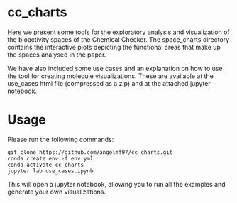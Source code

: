 # cc_charts

Here we present some tools for the exploratory analysis and visualization of the bioactivity spaces of the Chemical Checker. The space_charts directory contains the interactive plots depicting the functional areas that make up the spaces analysed in the paper. 

We have also included some use cases and an explanation on how to use the tool for creating molecule visualizations. These are available at the use_cases html file (compressed as a zip) and at the attached jupyter notebook.

# Usage

Please run the following commands:

```
git clone https://github.com/angelmf97/cc_charts.git
conda create env -f env.yml
conda activate cc_charts
jupyter lab use_cases.ipynb
```
This will open a jupyter notebook, allowing you to run all the examples and generate your own visualizations.
